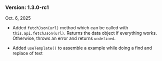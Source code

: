 ### Version: 1.3.0-rc1

Oct. 6, 2025

- Added `fetchJson(url)` method which
can be called with `this.api.fetchJson(url)`.
Returns the data object if everything works.
Otherwise, throws an error and returns
`undefined`. 

- Added `useTemplate()` to assemble
a example while doing a find and
replace of text
